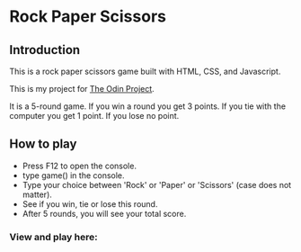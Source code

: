 # Rock Paper Scissors

## Introduction

This is a rock paper scissors game built with HTML, CSS, and Javascript.

This is my project for [The Odin Project](https://www.theodinproject.com/lessons/foundations-landing-page).

It is a 5-round game. If you win a round you get 3 points. If you tie with the computer you get 1 point. If you lose no point.

## How to play

- Press F12 to open the console.
- type game() in the console.
- Type your choice between 'Rock' or 'Paper' or 'Scissors' (case does not matter).
- See if you win, tie or lose this round.
- After 5 rounds, you will see your total score.

### View and play here: <link>